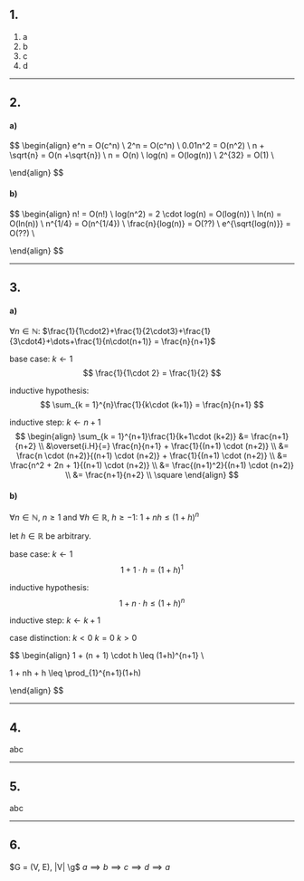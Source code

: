 ## 1.
1. a
2. b
3. c
4. d

___
## 2.
#### a)

$$
\begin{align}
e^n = O(c^n) \\
2^n = O(c^n) \\
0.01n^2 = O(n^2) \\
n + \sqrt{n} = O(n +\sqrt{n}) \\
n = O(n) \\
log(n) = O(log(n)) \\
2^{32} = O(1) \\

\end{align}
$$
#### b)
$$
\begin{align}
n! = O(n!) \\
log(n^2) = 2 \cdot log(n) = O(log(n)) \\
ln(n) = O(ln(n)) \\
n^{1/4} = O(n^{1/4}) \\
\frac{n}{log(n)} = O(??) \\
e^{\sqrt{log(n)}} = O(??) \\

\end{align}
$$
___

## 3.

#### a)
$\forall n \in \mathbb N$:
$\frac{1}{1\cdot2}+\frac{1}{2\cdot3}+\frac{1}{3\cdot4}+\dots+\frac{1}{n\cdot(n+1)} = \frac{n}{n+1}$

base case:
$k \leftarrow 1$
$$
\frac{1}{1\cdot 2} = \frac{1}{2}
$$

inductive hypothesis:
$$
\sum_{k = 1}^{n}\frac{1}{k\cdot (k+1)} = \frac{n}{n+1}
$$

inductive step:
$k \leftarrow n+1$
$$
\begin{align}
\sum_{k = 1}^{n+1}\frac{1}{k+1\cdot (k+2)} &= \frac{n+1}{n+2} \\
&\overset{i.H}{=} \frac{n}{n+1} + \frac{1}{(n+1) \cdot (n+2)} \\
&= \frac{n \cdot (n+2)}{(n+1) \cdot (n+2)} + \frac{1}{(n+1) \cdot (n+2)} \\
&= \frac{n^2 + 2n + 1}{(n+1) \cdot (n+2)} \\
&= \frac{(n+1)^2}{(n+1) \cdot (n+2)} \\
&= \frac{n+1}{n+2} \\
\square
\end{align}
$$


#### b)
$\forall n \in \mathbb N, \ n\geq 1$ and $\forall h \in \mathbb R, \ h \geq -1$:
$1 + nh \leq (1+h)^n$

let $h \in \mathbb R$ be arbitrary.

base case:
$k \leftarrow 1$
$$
1 + 1\cdot h = (1 + h)^1
$$

inductive hypothesis:
$$
1 + n\cdot h \leq (1+h)^n
$$

inductive step:
$k \leftarrow k+1$

case distinction:
$k < 0$
$k = 0$
$k  > 0$

$$
\begin{align}
1 + (n + 1) \cdot h \leq (1+h)^{n+1} \\

1 + nh + h \leq \prod_{1}^{n+1}(1+h)

\end{align}
$$

___

## 4.

abc

___

## 5.

abc

___

## 6.

$G = (V, E), |V| \g$
$a \implies b \implies c \implies d \implies a$
